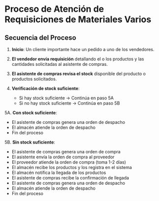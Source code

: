 # Proceso de Atención de Requisiciones de Materiales Varios

## Secuencia del Proceso

1. **Inicio**: Un cliente importante hace un pedido a uno de los vendedores.

2. **El vendedor envía requisición** detallando el o los productos y las cantidades solicitadas al asistente de compras.

3. **El asistente de compras revisa el stock** disponible del producto o productos solicitados.

4. **Verificación de stock suficiente**:
   - Si hay stock suficiente → Continúa en paso 5A
   - Si no hay stock suficiente → Continúa en paso 5B

5A. **Con stock suficiente**:
   - El asistente de compras genera una orden de despacho
   - El almacén atiende la orden de despacho
   - Fin del proceso

5B. **Sin stock suficiente**:
   - El asistente de compras genera una orden de compra
   - El asistente envía la orden de compra al proveedor
   - El proveedor atiende la orden de compra (toma 1-2 días)
   - El almacén recibe los productos y los registra en el sistema
   - El almacén notifica la llegada de los productos
   - El asistente de compras recibe la confirmación de llegada
   - El asistente de compras genera una orden de despacho
   - El almacén atiende la orden de despacho
   - Fin del proceso
